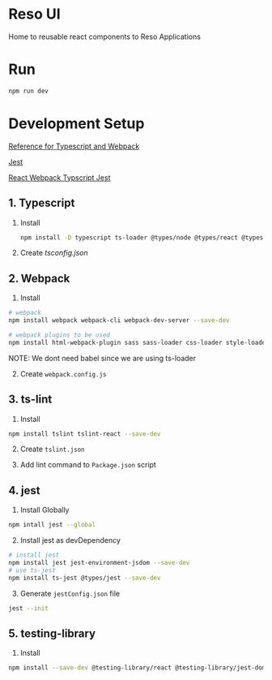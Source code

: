 # Reso UI

Home to reusable react components to Reso Applications

# Run

```bash
npm run dev
```

# Development Setup

[Reference for Typescript and Webpack](https://dev.to/shivampawar/setup-react-application-using-typescript-and-webpack-2kn6)

[Jest](https://jestjs.io/docs/getting-started)

[React Webpack Typscript Jest](https://maxpolski.medium.com/react-typescript-webpack-jest-93a58c8458e5)

## 1. Typescript

1. Install

   ```bash
   npm install -D typescript ts-loader @types/node @types/react @types/react-dom
   ```

2. Create _tsconfig.json_

## 2. Webpack

1. Install

```bash
# webpack
npm install webpack webpack-cli webpack-dev-server --save-dev

# webpack plugins to be used
npm install html-webpack-plugin sass sass-loader css-loader style-loader --save-dev url-loader
```

NOTE: We dont need babel since we are using ts-loader

2. Create `webpack.config.js`

## 3. ts-lint

1. Install

```bash
npm install tslint tslint-react --save-dev
```

2. Create `tslint.json`

3. Add lint command to `Package.json` script

## 4. jest

1. Install Globally

```bash
npm intall jest --global
```

2. Install jest as devDependency

```bash
# install jest
npm install jest jest-environment-jsdom --save-dev
# use ts-jest
npm install ts-jest @types/jest --save-dev
```

3. Generate `jestConfig.json` file

```bash
jest --init
```

## 5. testing-library

1. Install

```bash
npm install --save-dev @testing-library/react @testing-library/jest-dom
```
